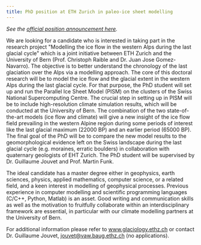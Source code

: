 ```yaml
---
title: PhD position at ETH Zurich in paleo-ice sheet modelling
---
```


*See the [ official position announcement
here](https://apply.refline.ch/845721/4181/pub/1/index.html).*

We are looking for a candidate who is interested in taking part in the
research project "Modelling the ice flow in the western Alps during the
last glacial cycle" which is a joint initiative between ETH Zurich and
the University of Bern (Prof. Christoph Raible and Dr. Juan Jose
Gomez-Navarro). The objective is to better understand the chronology of
the last glaciation over the Alps via a modelling approach. The core of
this doctoral research will be to model the ice flow and the glacial
extent in the western Alps during the last glacial cycle. For that
purpose, the PhD student will set up and run the Parallel Ice Sheet
Model (PISM) on the clusters of the Swiss National Supercomputing
Centre. The crucial step in setting up in PISM will be to include
high-resolution climate simulation results, which will be conducted at
the University of Bern. The combination of the two state-of-the-art
models (ice flow and climate) will give a new insight of the ice flow
field prevailing in the western Alpine region during some periods of
interest like the last glacial maximum (22000 BP) and an earlier period
(65000 BP). The final goal of the PhD will be to compare the new model
results to the geomorphological evidence left on the Swiss landscape
during the last glacial cycle (e.g. moraines, erratic boulders) in
collaboration with quaternary geologists of EHT Zurich. The PhD student
will be supervised by Dr. Guillaume Jouvet and Prof. Martin Funk.

The ideal candidate has a master degree either in geophysics, earth
sciences, physics, applied mathematics, computer science, or a related
field, and a keen interest in modelling of geophysical processes.
Previous experience in computer modelling and scientific programming
languages (C/C++, Python, Matlab) is an asset. Good writing and
communication skills as well as the motivation to fruitfully collaborate
within an interdisciplinary framework are essential, in particular with
our climate modelling partners at the University of Bern.

For additional information please refer to www.glaciology.ethz.ch or
contact Dr. Guillaume Jouvet, jouvet@vaw.baug.ethz.ch (no
applications).
